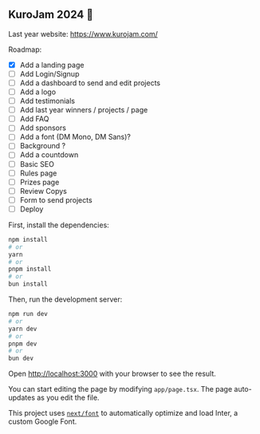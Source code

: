 
## KuroJam 2024 🚀 

Last year website: https://www.kurojam.com/

Roadmap: 
- [x] Add a landing page
- [ ] Add Login/Signup
- [ ] Add a dashboard to send and edit projects
- [ ] Add a logo
- [ ] Add testimonials
- [ ] Add last year winners / projects / page
- [ ] Add FAQ
- [ ] Add sponsors
- [ ] Add a font (DM Mono, DM Sans)?
- [ ] Background ?
- [ ] Add a countdown
- [ ] Basic SEO
- [ ] Rules page
- [ ] Prizes page
- [ ] Review Copys
- [ ] Form to send projects
- [ ] Deploy

First, install the dependencies:

```bash
npm install
# or
yarn
# or
pnpm install
# or
bun install
```

Then, run the development server:

```bash
npm run dev
# or
yarn dev
# or
pnpm dev
# or
bun dev
```

Open [http://localhost:3000](http://localhost:3000) with your browser to see the result.

You can start editing the page by modifying `app/page.tsx`. The page auto-updates as you edit the file.

This project uses [`next/font`](https://nextjs.org/docs/basic-features/font-optimization) to automatically optimize and load Inter, a custom Google Font.
